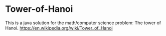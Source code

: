 # Tower-of-Hanoi
This is a java solution for the math/computer science problem: The tower of Hanoi.
https://en.wikipedia.org/wiki/Tower_of_Hanoi
